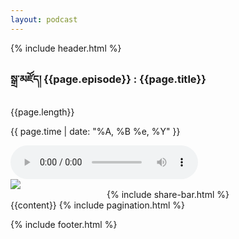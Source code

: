 ```yaml
---
layout: podcast
---
```


{% include header.html %}
<script type="">

/*--- ref --https://codesource.io/getting-started-with-the-media-session-api/ */
  if ('mediaSession' in navigator) {
    navigator.mediaSession.metadata = new MediaMetadata({
      title: '{{page.title}}',
      episode: '{{page.episode}}',
      artwork: [
        { src: '{{site.baseurl}}/assets/images/{{page.cover}}', sizes: '96x96',   type: 'image/png' },
        { src: '{{site.baseurl}}/assets/images/{{page.cover}}', sizes: '128x128', type: 'image/png' },
        { src: '{{site.baseurl}}/assets/images/{{page.cover}}', sizes: '192x192', type: 'image/png' },
        { src: '{{site.baseurl}}/assets/images/{{page.cover}}', sizes: '256x256', type: 'image/png' },
        { src: '{{site.baseurl}}/assets/images/{{page.cover}}', sizes: '384x384', type: 'image/png' },
        { src: '{{site.baseurl}}/assets/images/{{page.cover}}', sizes: '512x512', type: 'image/png' },
      ]
    }); 
}
 navigator.mediaSession.setActionHandler("play", function() { 
        audio.play();
     });
navigator.mediaSession.setActionHandler("pause", function() { 
        audio.pause();
      });

/*player.addEventListener('click', function(e) {

alert("player clicked")

});
*/

</script>
<div class="container">
	<div class="section-title">
	</div>
	<section class="half-width">
		<article>
			<div class="playbox">
				<div class="playbox-container">
					<h1>
						<span>སྒྲ་མཛོད།  {{page.episode}} :</span> {{page.title}} &nbsp;&nbsp; 
						<a class="playbox-dl" style="color:white" href="{{page.file}}" download> 
							<i class="fas fa-cloud-download-alt"></i>
						</a>
					</h1>
					<p><i class="fa fa-clock"></i>  {{page.length}}</p>
					<p><i class="fa fa-calendar"></i> {{ page.time | date: "%A, %B %e, %Y" }}</p>
					<audio id="player" controls>
				  		<source src="{{page.file}}" type="audio/mp3" />
				  		Your browser does not support the audio element.
					</audio>
				</div>
				<div class="social">
					<img class="img-md" src="{{site.baseurl}}/assets/images/{{page.cover}}">
					<center>{% include share-bar.html %}</center>
				</div>
			</div>
			{{content}}
			{% include pagination.html %}
		</article>
		<!-- {% include sidebar.html %} -->
	</section>
</div>

{% include footer.html %}
